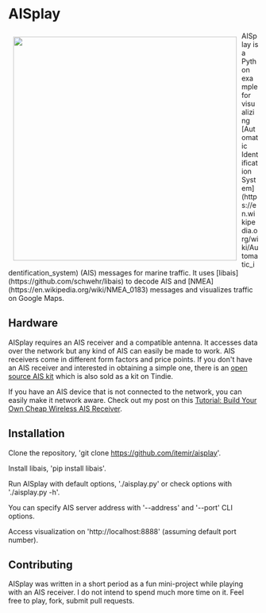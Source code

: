 AISplay
===

<img src='https://raw.githubusercontent.com/itemir/rpi_boat_utils/master/aisplay/screenshot.png' align='left' width='450' hspace='10' vspace='10'>
AISplay is a Python example for visualizing [Automatic Identification System](https://en.wikipedia.org/wiki/Automatic_identification_system)
(AIS) messages for marine traffic. It uses [libais](https://github.com/schwehr/libais) to decode AIS and
[NMEA](https://en.wikipedia.org/wiki/NMEA_0183) messages and visualizes traffic on Google Maps. 

Hardware
---

AISplay requires an AIS receiver and a compatible antenna. It accesses data over the network but any kind of AIS can easily be made to work. AIS receivers come in different form factors and price points. If you don't have an AIS receiver and interested in obtaining a simple one, there is an [open source AIS kit](https://github.com/astuder/dAISy) which is also sold as a kit on Tindie.

If you have an AIS device that is not connected to the network, you can easily make it network aware. Check out my post on this [Tutorial: Build Your Own Cheap Wireless AIS Receiver](https://www.partmarine.com/blog/wireless_ais_howto/).

Installation
---

Clone the repository, 'git clone https://github.com/itemir/aisplay'.

Install libais, 'pip install libais'.

Run AISplay with default options, './aisplay.py' or check options with './aisplay.py -h'.

You can specify AIS server address with '--address' and '--port' CLI options.

Access visualization on 'http://localhost:8888' (assuming default port number).

Contributing
---

AISplay was written in a short period as a fun mini-project while playing with an AIS
receiver. I do not intend to spend much more time on it. Feel free to play, fork, submit
pull requests. 

